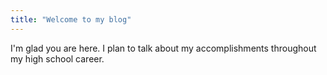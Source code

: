 ```yaml
---
title: "Welcome to my blog"
---
```


I'm glad you are here. I plan to talk about my accomplishments throughout my high school career. 
